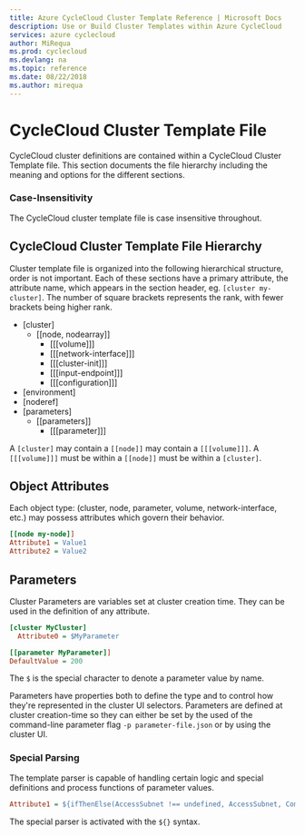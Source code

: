 ```yaml
---
title: Azure CycleCloud Cluster Template Reference | Microsoft Docs
description: Use or Build Cluster Templates within Azure CycleCloud
services: azure cyclecloud
author: MiRequa
ms.prod: cyclecloud
ms.devlang: na
ms.topic: reference
ms.date: 08/22/2018
ms.author: mirequa
---
```


# CycleCloud Cluster Template File

CycleCloud cluster definitions are contained within a CycleCloud Cluster Template file.
This section documents the file hierarchy including the meaning and options for
the different sections. 

### Case-Insensitivity

The CycleCloud cluster template file is case insensitive throughout.

## CycleCloud Cluster Template File Hierarchy

Cluster template file is organized into the following hierarchical structure,
order is not important. Each of these sections have a primary attribute, the 
attribute name, which appears in the section header, eg. `[cluster my-cluster]`.
The number of square brackets represents the rank, with fewer brackets being 
higher rank.  

- [cluster]
  - [[node, nodearray]]
    - [[[volume]]]
    - [[[network-interface]]]
    - [[[cluster-init]]]
    - [[[input-endpoint]]]
    - [[[configuration]]]
- [environment]
- [noderef]
- [parameters]
  - [[parameters]]
    - [[[parameter]]]

A `[cluster]` may contain a `[[node]]` may contain a `[[[volume]]]`.
A `[[[volume]]]` must be within a `[[node]]` must be within a `[cluster]`.

## Object Attributes

Each object type: (cluster, node, parameter, volume, network-interface, etc.)
may possess attributes which govern their behavior.

```ini
[[node my-node]]
Attribute1 = Value1
Attribute2 = Value2
```


## Parameters

Cluster Parameters are variables set at cluster creation time. They
can be used in the definition of any attribute.

```ini
[cluster MyCluster]
  Attribute0 = $MyParameter

[[parameter MyParameter]]
DefaultValue = 200
```

The `$` is the special character to denote a parameter value by name.  

Parameters have properties both to define the type and to control how
they're represented in the cluster UI selectors. Parameters are defined
at cluster creation-time so they can either be set by the used of the command-line parameter flag `-p parameter-file.json` or by using the cluster UI.


### Special Parsing

The template parser is capable of handling certain logic and special definitions and process functions of parameter values.

```ini
Attribute1 = ${ifThenElse(AccessSubnet !== undefined, AccessSubnet, ComputeSubnet)}
```

The special parser is activated with the `${}` syntax.